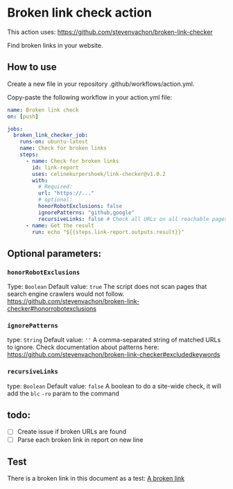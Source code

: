 # Broken link check action

This action uses: https://github.com/stevenvachon/broken-link-checker

Find broken links in your website.

## How to use

Create a new file in your repository .github/workflows/action.yml.

Copy-paste the following workflow in your action.yml file:

```yml
name: Broken link check
on: [push]

jobs:
  broken_link_checker_job:
    runs-on: ubuntu-latest
    name: Check for broken links
    steps:
      - name: Check for broken links
        id: link-report
        uses: celinekurpershoek/link-checker@v1.0.2
        with:
          # Required:
          url: "https://..."
          # optional:
          honorRobotExclusions: false
          ignorePatterns: "github,google"
          recursiveLinks: false # Check all URLs on all reachable pages (could take a while)
      - name: Get the result
        run: echo "${{steps.link-report.outputs.result}}"
```

## Optional parameters:

### `honorRobotExclusions`

Type: `Boolean`
Default value: `true`
The script does not scan pages that search engine crawlers would not follow.
https://github.com/stevenvachon/broken-link-checker#honorrobotexclusions

### `ignorePatterns`

type: `String`
Default value: `''`
A comma-separated string of matched URLs to ignore. Check documentation about patterns here: https://github.com/stevenvachon/broken-link-checker#excludedkeywords

### `recursiveLinks`

type: `Boolean`
Default value: `false`
A boolean to do a site-wide check, it will add the `blc` `-ro` param to the command

## todo:

- [ ] Create issue if broken URLs are found
- [ ] Parse each broken link in report on new line

## Test

There is a broken link in this document as a test:
[A broken link](http://wliuhfhiusdfdsiubfp9248hrp9243hrpaewoufnapfufsfwep98fh4p239onfsain.com)
